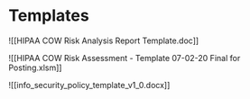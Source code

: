 
# Templates


![[HIPAA COW Risk Analysis Report Template.doc]]

![[HIPAA COW Risk Assessment - Template 07-02-20 Final for Posting.xlsm]]

![[info_security_policy_template_v1_0.docx]]